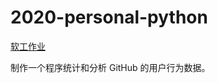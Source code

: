 # 2020-personal-python

[软工作业](https://www.cnblogs.com/fzuli/p/13675868.html)

制作一个程序统计和分析 GitHub 的用户行为数据。
